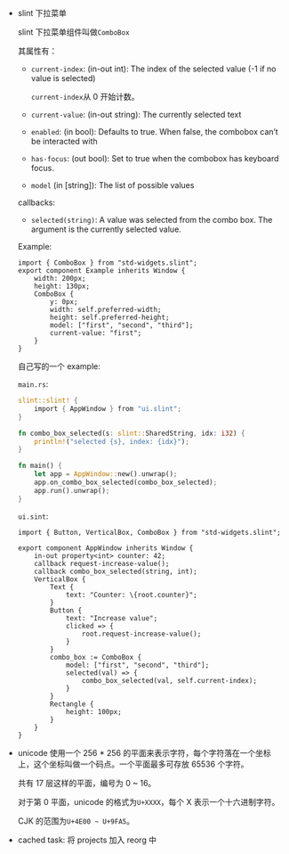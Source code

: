 * slint 下拉菜单

    slint 下拉菜单组件叫做`ComboBox`

    其属性有：

    * `current-index`: (in-out int): The index of the selected value (-1 if no value is selected)

        `current-index`从 0 开始计数。

    * `current-value`: (in-out string): The currently selected text

    * `enabled`: (in bool): Defaults to true. When false, the combobox can’t be interacted with

    * `has-focus`: (out bool): Set to true when the combobox has keyboard focus.

    * `model` (in [string]): The list of possible values

    callbacks:

    * `selected(string)`: A value was selected from the combo box. The argument is the currently selected value.

    Example:

    ```slint
    import { ComboBox } from "std-widgets.slint";
    export component Example inherits Window {
        width: 200px;
        height: 130px;
        ComboBox {
            y: 0px;
            width: self.preferred-width;
            height: self.preferred-height;
            model: ["first", "second", "third"];
            current-value: "first";
        }
    }
    ```

    自己写的一个 example:

    `main.rs`:

    ```rs
    slint::slint! {
        import { AppWindow } from "ui.slint";
    }

    fn combo_box_selected(s: slint::SharedString, idx: i32) {
        println!("selected {s}, index: {idx}");
    }

    fn main() {
        let app = AppWindow::new().unwrap();
        app.on_combo_box_selected(combo_box_selected);
        app.run().unwrap();
    }
    ```

    `ui.sint`:

    ```slint
    import { Button, VerticalBox, ComboBox } from "std-widgets.slint";

    export component AppWindow inherits Window {
        in-out property<int> counter: 42;
        callback request-increase-value();
        callback combo_box_selected(string, int);
        VerticalBox {
            Text {
                text: "Counter: \{root.counter}";
            }
            Button {
                text: "Increase value";
                clicked => {
                    root.request-increase-value();
                }
            }
            combo_box := ComboBox {
                model: ["first", "second", "third"];
                selected(val) => {
                    combo_box_selected(val, self.current-index);
                }
            }
            Rectangle {
                height: 100px;
            }
        }
    }
    ```

* unicode 使用一个 256 * 256 的平面来表示字符，每个字符落在一个坐标上，这个坐标叫做一个码点。一个平面最多可存放 65536 个字符。

    共有 17 层这样的平面，编号为 0 ~ 16。

    对于第 0 平面，unicode 的格式为`U+XXXX`，每个 X 表示一个十六进制字符。

    CJK 的范围为`U+4E00 ~ U+9FA5`。

* cached task: 将 projects 加入 reorg 中